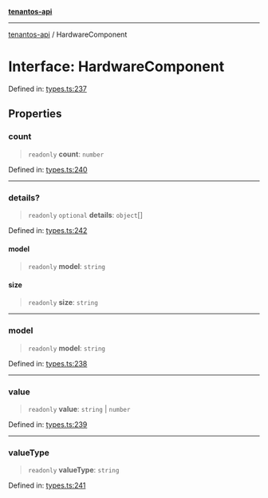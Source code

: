 [**tenantos-api**](../README.md)

***

[tenantos-api](../globals.md) / HardwareComponent

# Interface: HardwareComponent

Defined in: [types.ts:237](https://github.com/shadmanZero/tenantos-api/blob/1c7b7035084787c8e7500a348d67d47efa9ca53a/src/types.ts#L237)

## Properties

### count

> `readonly` **count**: `number`

Defined in: [types.ts:240](https://github.com/shadmanZero/tenantos-api/blob/1c7b7035084787c8e7500a348d67d47efa9ca53a/src/types.ts#L240)

***

### details?

> `readonly` `optional` **details**: `object`[]

Defined in: [types.ts:242](https://github.com/shadmanZero/tenantos-api/blob/1c7b7035084787c8e7500a348d67d47efa9ca53a/src/types.ts#L242)

#### model

> `readonly` **model**: `string`

#### size

> `readonly` **size**: `string`

***

### model

> `readonly` **model**: `string`

Defined in: [types.ts:238](https://github.com/shadmanZero/tenantos-api/blob/1c7b7035084787c8e7500a348d67d47efa9ca53a/src/types.ts#L238)

***

### value

> `readonly` **value**: `string` \| `number`

Defined in: [types.ts:239](https://github.com/shadmanZero/tenantos-api/blob/1c7b7035084787c8e7500a348d67d47efa9ca53a/src/types.ts#L239)

***

### valueType

> `readonly` **valueType**: `string`

Defined in: [types.ts:241](https://github.com/shadmanZero/tenantos-api/blob/1c7b7035084787c8e7500a348d67d47efa9ca53a/src/types.ts#L241)
